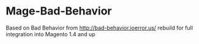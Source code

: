 Mage-Bad-Behavior
=================

Based on Bad Behavior from http://bad-behavior.ioerror.us/ rebuild for full integration into Magento 1.4 and up
